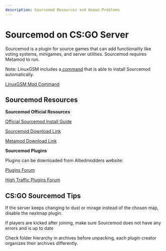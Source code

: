 ```yaml
---
description: Sourcemod Resources and Known Problems
---
```


# Sourcemod on CS:GO Server

Sourcemod is a plugin for source games that can add functionality like voting systems, minigames, and server utilities. Sourcemod requires Metamod to run.

Note: LinuxGSM includes a[ command](../../commands/mods.md) that is able to install Sourcemod automatically.  

[LinuxGSM Mod Command](../../commands/mods.md)

## Sourcemod Resources

**Sourcemod Official Resources**

[Official Sourcemod Install Guide](https://wiki.alliedmods.net/Installing_SourceMod%20)

[Sourcemod Download Link](https://www.sourcemod.net/downloads.php?branch=stable%20)

[Metamod Download Link](http://www.sourcemm.net/downloads.php?branch=stable%20)



**Sourcemod Plugins**

Plugins can be downloaded from Alliedmodders website: 

[Plugins Forum ](https://forums.alliedmods.net/forumdisplay.php?f=153)

[High Traffic Plugins Forum ](https://forums.alliedmods.net/forumdisplay.php?f=153)

## **CS:GO Sourcemod Tips** 

If the server keeps changing to dust or mirage instead of the chosen map, disable the nextmap plugin. 

If players are kicked after joining, make sure Sourcemod does not have any errors and is up to date 

Check folder hierarchy in archives before unpacking, each plugin creator organizes their archives differently.

